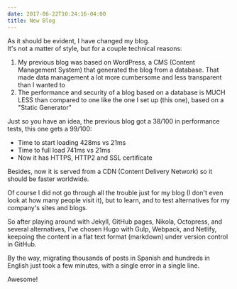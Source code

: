 ```yaml
---
date: 2017-06-22T10:24:16-04:00
title: New Blog
---
```


As it should be evident, I have changed my blog.  
It's not a matter of style, but for a couple technical reasons:

1. My previous blog was based on WordPress, a CMS (Content Management System) that generated the blog from a database. That made data management a lot more cumbersome and less transparent than I wanted to
2. The performance and security of a blog based on a database is MUCH LESS than compared to one like the one I set up (this one), based on a "Static Generator"

Just so you have an idea, the previous blog got a 38/100 in performance tests, this one gets a 99/100:

- Time to start loading 428ms vs 21ms
- Time to full load 741ms vs 21ms
- Now it has HTTPS, HTTP2 and SSL certificate

Besides, now it is served from a CDN (Content Delivery Network) so it should be faster worldwide.

Of course I did not go through all the trouble just for my blog (I don't even look at how many people visit it), but to learn, and to test alternatives for my company's sites and blogs.

So after playing around with Jekyll, GitHub pages, Nikola, Octopress, and several alternatives, I've chosen Hugo with Gulp, Webpack, and Netlify, keepoing the content in a flat text format (markdown) under version control in GitHub.

By the way, migrating thousands of posts in Spanish and hundreds in English just took a few minutes, with a single error in a single line.

Awesome!
